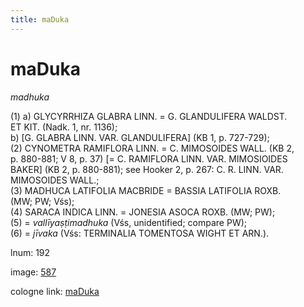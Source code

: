 ```yaml
---
title: maDuka
---
```


# maDuka

<i>madhuka</i>  <div n="P" />(1) a) <bot>GLYCYRRHIZA GLABRA LINN.</bot> = <bot>G. GLANDULIFERA WALDST. <div n="lb" />ET KIT.</bot> (Nadk. 1, nr. 1136); <div n="lb" />b) [<bot>G. GLABRA LINN. VAR. GLANDULIFERA</bot>] (KB 1, p. 727-729); <div n="P" />(2) <bot>CYNOMETRA RAMIFLORA LINN.</bot> = <bot>C. MIMOSOIDES WALL.</bot> (KB 2, <div n="lb" />p. 880-881; V 8, p. 37) [= <bot>C. RAMIFLORA LINN. VAR. MIMOSIOIDES <div n="lb" />BAKER</bot>] (KB 2, p. 880-881); see Hooker 2, p. 267: <bot>C. R. LINN. VAR. <div n="lb" />MIMOSOIDES WALL.</bot>; <div n="P" />(3) <bot>MADHUCA LATIFOLIA MACBRIDE</bot> = <bot>BASSIA LATIFOLIA ROXB.</bot> <div n="lb" />(MW; PW; Vśs); <div n="P" />(4) <bot>SARACA INDICA LINN.</bot> = <bot>JONESIA ASOCA ROXB.</bot> (MW; PW); <div n="P" />(5) = <i>vallīyaṣṭimadhuka</i> (Vśs, unidentified; compare PW); <div n="P" />(6) = <i>jīvaka</i> (Vśs: <bot>TERMINALIA TOMENTOSA WIGHT ET ARN.</bot>).

lnum: 192

image: [587](https://www.sanskrit-lexicon.uni-koeln.de/scans/csl-apidev/servepdf.php?dict=snp&page=587)

cologne link: [maDuka](https://sanskrit-lexicon.uni-koeln.de/scans/csl-apidev/getword.php?dict=snp&key=maDuka)

